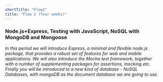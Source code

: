 ```yaml
---
shortTitle: "Flow2"
title: "Flow 2 (four weeks)"
---
```


### Node.js+Express, Testing with JavaScript, NoSQL with MongoDB and Mongoose

*In this period we will introduce Express, a minimal and flexible node.js package, that provides a robust set of features for web and mobile applications. We will also introduce the Mocha test framework, together with a number of supplementing packages for assertions, mocking etc. Finally you will be introduced to a new kind of database - NoSQL Databases, with mongoDB as the document database we are going to use.*